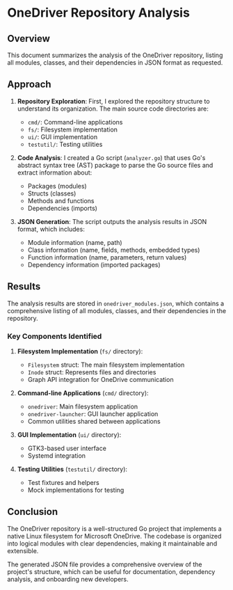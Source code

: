 # OneDriver Repository Analysis

## Overview

This document summarizes the analysis of the OneDriver repository, listing all modules, classes, and their dependencies in JSON format as requested.

## Approach

1. **Repository Exploration**: First, I explored the repository structure to understand its organization. The main source code directories are:
   - `cmd/`: Command-line applications
   - `fs/`: Filesystem implementation
   - `ui/`: GUI implementation
   - `testutil/`: Testing utilities

2. **Code Analysis**: I created a Go script (`analyzer.go`) that uses Go's abstract syntax tree (AST) package to parse the Go source files and extract information about:
   - Packages (modules)
   - Structs (classes)
   - Methods and functions
   - Dependencies (imports)

3. **JSON Generation**: The script outputs the analysis results in JSON format, which includes:
   - Module information (name, path)
   - Class information (name, fields, methods, embedded types)
   - Function information (name, parameters, return values)
   - Dependency information (imported packages)

## Results

The analysis results are stored in `onedriver_modules.json`, which contains a comprehensive listing of all modules, classes, and their dependencies in the repository.

### Key Components Identified

1. **Filesystem Implementation** (`fs/` directory):
   - `Filesystem` struct: The main filesystem implementation
   - `Inode` struct: Represents files and directories
   - Graph API integration for OneDrive communication

2. **Command-line Applications** (`cmd/` directory):
   - `onedriver`: Main filesystem application
   - `onedriver-launcher`: GUI launcher application
   - Common utilities shared between applications

3. **GUI Implementation** (`ui/` directory):
   - GTK3-based user interface
   - Systemd integration

4. **Testing Utilities** (`testutil/` directory):
   - Test fixtures and helpers
   - Mock implementations for testing

## Conclusion

The OneDriver repository is a well-structured Go project that implements a native Linux filesystem for Microsoft OneDrive. The codebase is organized into logical modules with clear dependencies, making it maintainable and extensible.

The generated JSON file provides a comprehensive overview of the project's structure, which can be useful for documentation, dependency analysis, and onboarding new developers.